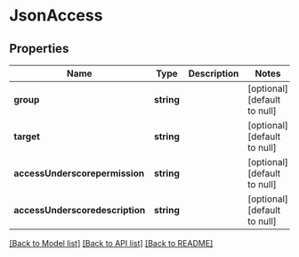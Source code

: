# JsonAccess

## Properties
Name | Type | Description | Notes
------------ | ------------- | ------------- | -------------
**group** | **string** |  | [optional] [default to null]
**target** | **string** |  | [optional] [default to null]
**accessUnderscorepermission** | **string** |  | [optional] [default to null]
**accessUnderscoredescription** | **string** |  | [optional] [default to null]

[[Back to Model list]](../README.md#documentation-for-models) [[Back to API list]](../README.md#documentation-for-api-endpoints) [[Back to README]](../README.md)


